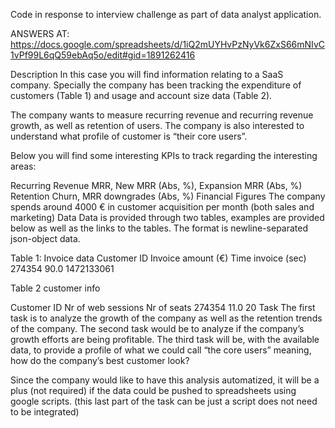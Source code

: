 Code in response to interview challenge as part of data analyst application. 

ANSWERS AT: https://docs.google.com/spreadsheets/d/1iQ2mUYHvPzNyVk6ZxS66mNIvC1vPf99L6qQ59ebAq5o/edit#gid=1891262416

Description
In this case you will find information relating to a SaaS company. Specially the company has been tracking the expenditure of customers (Table 1) and usage and account size data (Table 2).

The company wants to measure recurring revenue and recurring revenue growth, as well as retention of users. The company is also interested to understand what profile of customer is “their core users”.

Below you will find some interesting KPIs to track regarding the interesting areas:

Recurring Revenue
MRR, New MRR (Abs, %), Expansion MRR (Abs, %)
Retention
Churn, MRR downgrades (Abs, %)
Financial Figures
The company spends around 4000 € in customer acquisition per month (both sales and marketing)
Data
Data is provided through two tables, examples are provided below as well as the links to the tables. The format is newline-separated json-object data.

Table 1: Invoice data
Customer ID
Invoice amount (€)
Time invoice (sec)
274354
90.0
1472133061


Table 2 customer info

Customer ID
Nr of web sessions
Nr of seats
274354
11.0
20
Task
The first task is to analyze the growth of the company as well as the retention trends of the company. 
The second task would be to analyze if the company’s growth efforts are being profitable. 
The third task will be, with the available data, to provide a profile of what we could call “the core users” meaning, how do the company’s best customer look?


Since the company would like to have this analysis automatized, it will be a plus (not required) if the data could be pushed to spreadsheets using google scripts. (this last part of the task can be just a script does not need to be integrated)

